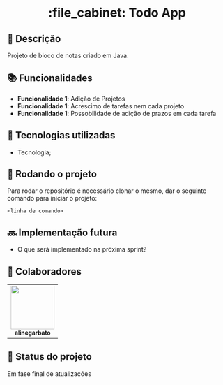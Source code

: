 <h1 align="center">:file_cabinet: Todo App</h1>

## :memo: Descrição
Projeto de bloco de notas criado em Java. 

## :books: Funcionalidades
* <b>Funcionalidade 1</b>: Adição de Projetos
* <b>Funcionalidade 1</b>: Acrescimo de tarefas nem cada projeto
* <b>Funcionalidade 1</b>: Possobilidade de adição de prazos em cada tarefa

## :wrench: Tecnologias utilizadas
* Tecnologia;

## :rocket: Rodando o projeto
Para rodar o repositório é necessário clonar o mesmo, dar o seguinte comando para iniciar o projeto:
```
<linha de comando>
```

## :soon: Implementação futura
* O que será implementado na próxima sprint?

## :handshake: Colaboradores
<table>
  <tr>
    <td align="center">
      <a href="http://github.com/alinegarbato">
        <img src="https://github.com/alinegarbato/todoapp/blob/main/octocat-1679669901194.png" width="100px;"/><br>
        <sub>
          <b>alinegarbato</b>
        </sub>
      </a>
    </td>
  </tr>
</table>

## :dart: Status do projeto

Em fase final de atualizações
